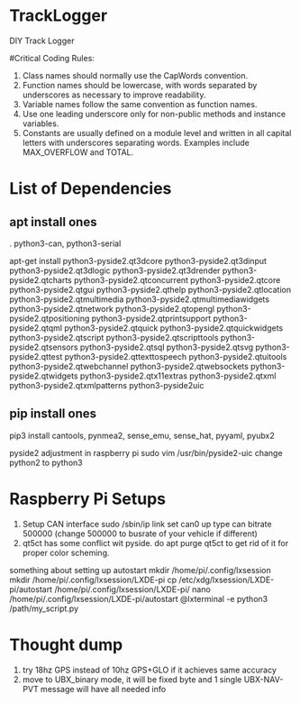 # TrackLogger
DIY Track Logger

#Critical Coding Rules:
1. Class names should normally use the CapWords convention.
2. Function names should be lowercase, with words separated by underscores as necessary to improve readability.
3. Variable names follow the same convention as function names.
4. Use one leading underscore only for non-public methods and instance variables.
5. Constants are usually defined on a module level and written in all capital letters with underscores separating words. Examples include MAX_OVERFLOW and TOTAL.



# List of Dependencies
## apt install ones
. python3-can, python3-serial

apt-get install python3-pyside2.qt3dcore python3-pyside2.qt3dinput python3-pyside2.qt3dlogic python3-pyside2.qt3drender python3-pyside2.qtcharts python3-pyside2.qtconcurrent python3-pyside2.qtcore python3-pyside2.qtgui python3-pyside2.qthelp python3-pyside2.qtlocation python3-pyside2.qtmultimedia python3-pyside2.qtmultimediawidgets python3-pyside2.qtnetwork python3-pyside2.qtopengl python3-pyside2.qtpositioning python3-pyside2.qtprintsupport python3-pyside2.qtqml python3-pyside2.qtquick python3-pyside2.qtquickwidgets python3-pyside2.qtscript python3-pyside2.qtscripttools python3-pyside2.qtsensors python3-pyside2.qtsql python3-pyside2.qtsvg python3-pyside2.qttest python3-pyside2.qttexttospeech python3-pyside2.qtuitools python3-pyside2.qtwebchannel python3-pyside2.qtwebsockets python3-pyside2.qtwidgets python3-pyside2.qtx11extras python3-pyside2.qtxml python3-pyside2.qtxmlpatterns python3-pyside2uic

## pip install ones
pip3 install cantools, pynmea2, sense_emu, sense_hat, pyyaml, pyubx2



pyside2 adjustment in raspberry pi
sudo vim /usr/bin/pyside2-uic
change python2 to python3



# Raspberry Pi Setups
1. Setup CAN interface sudo /sbin/ip link set can0 up type can bitrate 500000 (change 500000 to busrate of your vehicle if different)
2. qt5ct has some conflict wit pyside. do apt purge qt5ct to get rid of it for proper color scheming. 

something about setting up autostart
mkdir /home/pi/.config/lxsession
mkdir /home/pi/.config/lxsession/LXDE-pi
cp /etc/xdg/lxsession/LXDE-pi/autostart /home/pi/.config/lxsession/LXDE-pi/
nano /home/pi/.config/lxsession/LXDE-pi/autostart
@lxterminal -e python3 /path/my_script.py



# Thought dump
1. try 18hz GPS instead of 10hz GPS+GLO if it achieves same accuracy
2. move to UBX_binary mode, it will be fixed byte and 1 single UBX-NAV-PVT message will have all needed info